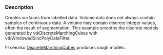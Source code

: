 ### Description
Creates surfaces from labelled data. Volume data does not always contain samples of continuous data. A volume may contain discrete integer values, often the result of segmentation. This example smooths the discrete models generated by vtkDiscreteMarchingCubes with vtkWindowedSincPolyDataFilter.

!!! seealso
    [DiscreteMarchingCubes](/Cxx/Modelling/DiscreteMarchingCubes) produces rough models.

